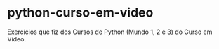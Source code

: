 # python-curso-em-video
Exercícios que fiz dos Cursos de Python (Mundo 1, 2 e 3) do Curso em Vídeo. 
